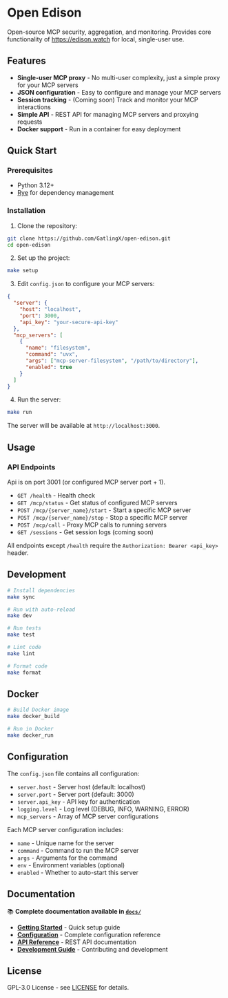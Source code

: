 # Open Edison

Open-source MCP security, aggregation, and monitoring. Provides core functionality of <https://edison.watch> for local, single-user use.

## Features

- **Single-user MCP proxy** - No multi-user complexity, just a simple proxy for your MCP servers
- **JSON configuration** - Easy to configure and manage your MCP servers
- **Session tracking** - (Coming soon) Track and monitor your MCP interactions
- **Simple API** - REST API for managing MCP servers and proxying requests
- **Docker support** - Run in a container for easy deployment

## Quick Start

### Prerequisites

- Python 3.12+
- [Rye](https://rye-up.com/) for dependency management

### Installation

1. Clone the repository:

```bash
git clone https://github.com/GatlingX/open-edison.git
cd open-edison
```

2. Set up the project:

```bash
make setup
```

3. Edit `config.json` to configure your MCP servers:

```json
{
  "server": {
    "host": "localhost",
    "port": 3000,
    "api_key": "your-secure-api-key"
  },
  "mcp_servers": [
    {
      "name": "filesystem",
      "command": "uvx",
      "args": ["mcp-server-filesystem", "/path/to/directory"],
      "enabled": true
    }
  ]
}
```

4. Run the server:

```bash
make run
```

The server will be available at `http://localhost:3000`.

## Usage

### API Endpoints

Api is on port 3001 (or configured MCP server port + 1).

- `GET /health` - Health check
- `GET /mcp/status` - Get status of configured MCP servers
- `POST /mcp/{server_name}/start` - Start a specific MCP server
- `POST /mcp/{server_name}/stop` - Stop a specific MCP server
- `POST /mcp/call` - Proxy MCP calls to running servers
- `GET /sessions` - Get session logs (coming soon)

All endpoints except `/health` require the `Authorization: Bearer <api_key>` header.

## Development

```bash
# Install dependencies
make sync

# Run with auto-reload
make dev

# Run tests
make test

# Lint code
make lint

# Format code
make format
```

## Docker

```bash
# Build Docker image
make docker_build

# Run in Docker
make docker_run
```

## Configuration

The `config.json` file contains all configuration:

- `server.host` - Server host (default: localhost)
- `server.port` - Server port (default: 3000)
- `server.api_key` - API key for authentication
- `logging.level` - Log level (DEBUG, INFO, WARNING, ERROR)
- `mcp_servers` - Array of MCP server configurations

Each MCP server configuration includes:

- `name` - Unique name for the server
- `command` - Command to run the MCP server
- `args` - Arguments for the command
- `env` - Environment variables (optional)
- `enabled` - Whether to auto-start this server

## Documentation

📚 **Complete documentation available in [`docs/`](docs/)**

- **[Getting Started](docs/quick-reference/config_quick_start.md)** - Quick setup guide
- **[Configuration](docs/core/configuration.md)** - Complete configuration reference
- **[API Reference](docs/quick-reference/api_reference.md)** - REST API documentation
- **[Development Guide](docs/development/development_guide.md)** - Contributing and development

## License

GPL-3.0 License - see [LICENSE](LICENSE) for details.
